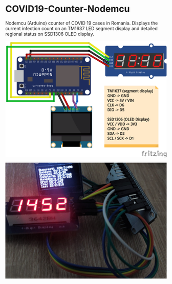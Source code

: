 # COVID19-Counter-Nodemcu
Nodemcu (Arduino) counter of COVID 19 cases in Romania. Displays the current infection count on an TM1637 LED segment display and detailed regional status on SSD1306 OLED display.

![Circuit Diagram](https://github.com/BodoMinea/COVID19-Counter-Nodemcu/blob/master/covid19-counter.png)

![Project](device.jpg "Project")
